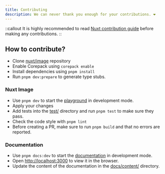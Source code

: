```yaml
---
title: Contributing
description: We can never thank you enough for your contributions. ❤️
---
```


::callout
It is highly recommended to read [Nuxt contribution guide](https://nuxt.com/docs/community/contribution) before making any contributions.
::

## How to contribute?

- Clone [nuxt/image](https://github.com/nuxt/image) repository
- Enable Corepack using `corepack enable`
- Install dependencies using `pnpm install`
- Run `pnpm dev:prepare` to generate type stubs.

### Nuxt Image

- Use `pnpm dev` to start the [playground](https://github.com/nuxt/image/tree/main/playground) in development mode.
- Apply your changes
- Add tests into the [test/](https://github.com/nuxt/image/tree/main/test) directory and run `pnpm test` to make sure they pass.
- Check the code style with `pnpm lint`
- Before creating a PR, make sure to run `pnpm build` and that no errors are reported.

### Documentation

- Use `pnpm docs:dev` to start the [documentation](https://github.com/nuxt/image/tree/main/docs) in development mode.
- Open [http://localhost:3000](http://localhost:3000) to view it in the browser.
- Update the content of the documentation in the [docs/content/](https://github.com/nuxt/image/tree/main/docs/content) directory.
